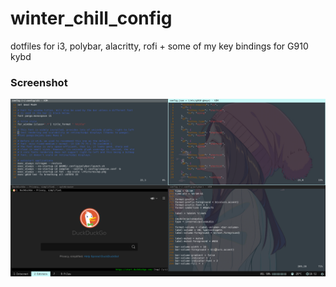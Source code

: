 # winter_chill_config
dotfiles for i3, polybar, alacritty, rofi + some of my key bindings for G910 kybd

### Screenshot
[![screenshot](https://github.com/Kira060200/winter_chill_config/blob/master/screenshot_20201026_185211.png)](https://github.com/Kira060200/winter_chill_config/blob/master/screenshot_20201026_185211.png)
